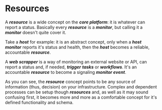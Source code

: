 # Resources

A **_resource_** is a wide concept on the **_core platform_**: it is whatever can report a status. Basically every **_resource_** is a **_monitor_**, but calling it a **_monitor_** doesn't quite cover it.

Take a **_host_** for example: it is an abstract concept, only when a **_host monitor_** reports it's status and health, then the **_host_** becomes a reliable, accountable **_resource_**.

A **_web scrapper_** is a way of monitoring an external website or API, can report a status and, if needed, **_trigger_** **_tasks_** or **_workflows_**. It's an accountable **_resource_** to become a signaling **_monitor event_**.

As you can see, the **_resource_** concept points to be any source of information (thus, decision) on your infrastructure. Complex and dependent processes can be setup though **_resources_** and, as well as it may sound confusing first, it becomes more and more as a comfortable concept for it's defined functionality and schema.
